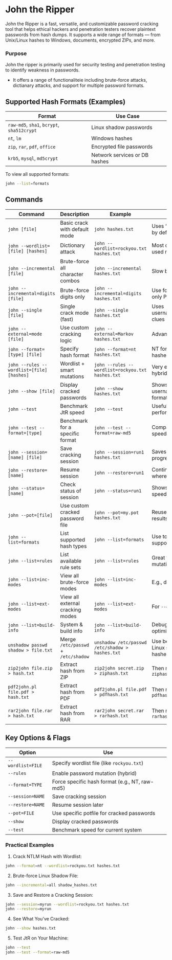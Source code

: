 # John the Ripper
John the Ripper is a fast, versatile, and customizable password cracking tool that helps ethical hackers and penetration testers recover plaintext passwords from hash dumps. It supports a wide range of formats — from Unix/Linux hashes to Windows, documents, encrypted ZIPs, and more.

### Purpose
John the ripper is primarily used for security testing and penetration testing to identify weakness in passwords.
- It offers a range of functionaliteie including brute-force attacks, dictianary attacks, and support for multiple password formats.

## Supported Hash Formats (Examples)
| Format                                     | Use Case                      |
| ------------------------------------------ | ----------------------------- |
| `raw-md5`, `sha1`, `bcrypt`, `sha512crypt` | Linux shadow passwords        |
| `nt`, `lm`                                 | Windows hashes                |
| `zip`, `rar`, `pdf`, `office`              | Encrypted file passwords      |
| `krb5`, `mysql`, `md5crypt`                | Network services or DB hashes |
To view all supported formats:
```bash
john --list=formats
```

## Commands
| **Command**                               | **Description**                     | **Example**                                      | **Notes**                               |
| ----------------------------------------- | ----------------------------------- | ------------------------------------------------ | --------------------------------------- |
| `john [file]`                             | Basic crack with default mode       | `john hashes.txt`                                | Uses “single” mode by default           |
| `john --wordlist=[file] [hashes]`         | Dictionary attack                   | `john --wordlist=rockyou.txt hashes.txt`         | Most commonly used mode                 |
| `john --incremental [file]`               | Brute-force all character combos    | `john --incremental hashes.txt`                  | Slow but thorough                       |
| `john --incremental=digits [file]`        | Brute-force digits only             | `john --incremental=digits hashes.txt`           | Use for numeric-only PINs               |
| `john --single [file]`                    | Single crack mode (fast)            | `john --single hashes.txt`                       | Uses usernames/etc. as clues            |
| `john --external=mode [file]`             | Use custom cracking logic           | `john --external=Markov hashes.txt`              | Advanced usage                          |
| `john --format=[type] [file]`             | Specify hash format                 | `john --format=nt hashes.txt`                    | NT for Windows hashes                   |
| `john --rules --wordlist=[file] [hashes]` | Wordlist + smart mutations          | `john --rules --wordlist=rockyou.txt hashes.txt` | Very effective hybrid attack            |
| `john --show [file]`                      | Display cracked passwords           | `john --show hashes.txt`                         | Shows username\:password format         |
| `john --test`                             | Benchmark JtR speed                 | `john --test`                                    | Useful for checking performance         |
| `john --test --format=[type]`             | Benchmark for a specific format     | `john --test --format=raw-md5`                   | Compare algorithm speeds                |
| `john --session=[name] [file]`            | Save cracking session               | `john --session=run1 hashes.txt`                 | Saves session progress                  |
| `john --restore=[name]`                   | Resume session                      | `john --restore=run1`                            | Continues cracking where you left off   |
| `john --status=[name]`                    | Check status of session             | `john --status=run1`                             | Shows % done, speed                     |
| `john --pot=[file]`                       | Use custom cracked password file    | `john --pot=my.pot hashes.txt`                   | Reuse cracked results                   |
| `john --list=formats`                     | List supported hash types           | `john --list=formats`                            | Use to confirm hash support             |
| `john --list=rules`                       | List available rule sets            | `john --list=rules`                              | Great for wordlist mutation rules       |
| `john --list=inc-modes`                   | View all brute-force modes          | `john --list=inc-modes`                          | E.g., digits, alpha, all                |
| `john --list=ext-modes`                   | View all external cracking modes    | `john --list=ext-modes`                          | For `--external` use                    |
| `john --list=build-info`                  | System & build info                 | `john --list=build-info`                         | Debugging and optimization              |
| `unshadow passwd shadow > file.txt`       | Merge `/etc/passwd` + `/etc/shadow` | `unshadow /etc/passwd /etc/shadow > hashes.txt`  | Use before cracking Linux system hashes |
| `zip2john file.zip > hash.txt`            | Extract hash from ZIP               | `zip2john secret.zip > ziphash.txt`              | Then run: `john ziphash.txt`            |
| `pdf2john.pl file.pdf > hash.txt`         | Extract hash from PDF               | `pdf2john.pl file.pdf > pdfhash.txt`             | Then run: `john pdfhash.txt`            |
| `rar2john file.rar > hash.txt`            | Extract hash from RAR               | `rar2john secret.rar > rarhash.txt`              | Then run: `john rarhash.txt`            |

## Key Options & Flags
| Option            | Use                                            |
| ----------------- | ---------------------------------------------- |
| `--wordlist=FILE` | Specify wordlist file (like `rockyou.txt`)     |
| `--rules`         | Enable password mutation (hybrid)              |
| `--format=TYPE`   | Force specific hash format (e.g., NT, raw-md5) |
| `--session=NAME`  | Save cracking session                          |
| `--restore=NAME`  | Resume session later                           |
| `--pot=FILE`      | Use specific potfile for cracked passwords     |
| `--show`          | Display cracked passwords                      |
| `--test`          | Benchmark speed for current system             |

### Practical Examples
1. Crack NTLM Hash with Wordlist:
```bash
john --format=nt --wordlist=rockyou.txt hashes.txt
```
2. Brute-force Linux Shadow File:
```bash
john --incremental=all shadow_hashes.txt
```
3. Save and Restore a Cracking Session:
```bash
john --session=myrun --wordlist=rockyou.txt hashes.txt
john --restore=myrun
```
4. See What You’ve Cracked:
```bash
john --show hashes.txt
```
5. Test JtR on Your Machine:
```bash
john --test
john --test --format=raw-md5
```



